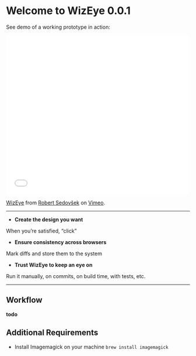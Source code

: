# Welcome to WizEye 0.0.1

See demo of a working prototype in action:
<iframe src="//player.vimeo.com/video/107752236" width="500" height="435" frameborder="0" webkitallowfullscreen mozallowfullscreen allowfullscreen></iframe> <p><a href="http://vimeo.com/107752236">WizEye</a> from <a href="http://vimeo.com/user10050288">Robert Sedov&scaron;ek</a> on <a href="https://vimeo.com">Vimeo</a>.</p>

----------------------

- **Create the design you want**

When you’re satisfied, “click”
- **Ensure consistency across browsers**

Mark diffs and store them to the system
- **Trust WizEye to keep an eye on**

Run it manually, on commits, on build time, with tests, etc.

----------------------

## Workflow

**todo**

## Additional Requirements

- Install Imagemagick on your machine
    `brew install imagemagick`
